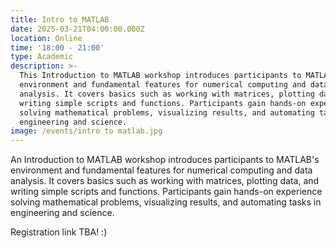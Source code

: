 ```yaml
---
title: Intro to MATLAB
date: 2025-03-21T04:00:00.000Z
location: Online
time: '18:00 - 21:00'
type: Academic
description: >-
  This Introduction to MATLAB workshop introduces participants to MATLAB's
  environment and fundamental features for numerical computing and data
  analysis. It covers basics such as working with matrices, plotting data, and
  writing simple scripts and functions. Participants gain hands-on experience
  solving mathematical problems, visualizing results, and automating tasks in
  engineering and science.
image: /events/intro to matlab.jpg
---
```


An Introduction to MATLAB workshop introduces participants to MATLAB's environment and fundamental features for numerical computing and data analysis. It covers basics such as working with matrices, plotting data, and writing simple scripts and functions. Participants gain hands-on experience solving mathematical problems, visualizing results, and automating tasks in engineering and science.

Registration link TBA! :)
